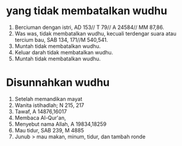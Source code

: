 # yang tidak membatalkan wudhu

1. Berciuman dengan istri, AD 153// T 79// A 24584// MM 87,86. 
2. Was was, tidak membatalkan wudhu, kecuali terdengar suara atau tercium bau, SAB 134, 171//M 540,541. 
3. Muntah tidak membatalkan wudhu. 
4. Keluar darah tidak membatalkan wudhu.
5. Muntah tidak membatalkan wudhu. 

# Disunnahkan wudhu
1. Setelah memandikan mayat
2. Wanita istihadlah; N 215, 217
3. Tawaf, A 14876,16017
4. Membaca Al-Qur'an, 
5. Menyebut nama Allah, A 19834,18259
6. Mau tidur, SAB 239, M 4885
7. Junub > mau makan, minum, tidur, dan tambah ronde 